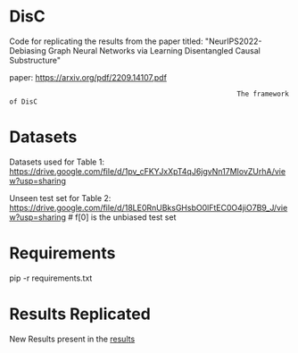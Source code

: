# DisC
Code for replicating the results from the paper titled: "NeurIPS2022-Debiasing Graph Neural Networks via Learning Disentangled Causal Substructure"

paper: https://arxiv.org/pdf/2209.14107.pdf


                                                             The framework of DisC

# Datasets 
Datasets used for Table 1: https://drive.google.com/file/d/1pv_cFKYJxXpT4qJ6jgvNn17MIovZUrhA/view?usp=sharing

Unseen test set for Table 2: https://drive.google.com/file/d/18LE0RnUBksGHsbO0lFtEC0O4jiO7B9_J/view?usp=sharing  # f[0] is the unbiased test set

# Requirements
pip -r requirements.txt

# Results Replicated
New Results present in the [results](./results/)
